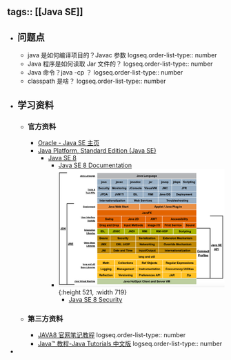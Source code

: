 tags:: [[Java SE]]
---

- ## 问题点
	- java 是如何编译项目的？Javac 参数
	  logseq.order-list-type:: number
	- Java 程序是如何读取 Jar 文件的？
	  logseq.order-list-type:: number
	- Java 命令？java -cp ？
	  logseq.order-list-type:: number
	- classpath 是啥？
	  logseq.order-list-type:: number
- ## 学习资料
	- ### 官方资料
		- [Oracle - Java SE 主页](https://www.oracle.com/java/technologies/java-se-glance.html)
		- [Java Platform, Standard Edition (Java SE)](https://docs.oracle.com/en/java/javase/index.html)
			- [Java SE 8](https://docs.oracle.com/javase/8/)
				- [Java SE 8 Documentation](https://docs.oracle.com/javase/8/docs/)
				- ![image.png](../assets/image_1735959557922_0.png){:height 521, :width 719}
					- [Java SE 8 Security](https://docs.oracle.com/javase/8/docs/technotes/guides/security/index.html)
	- ### 第三方资料
		- [JAVA8 官网笔记教程](https://zq99299.github.io/java-tutorial/)
		  logseq.order-list-type:: number
		- [Java™ 教程-Java Tutorials 中文版](https://pingfangx.github.io/java-tutorials/)
		  logseq.order-list-type:: number
-